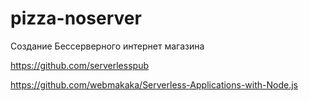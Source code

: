 # pizza-noserver

Создание Бессерверного интернет магазина

https://github.com/serverlesspub

https://github.com/webmakaka/Serverless-Applications-with-Node.js
